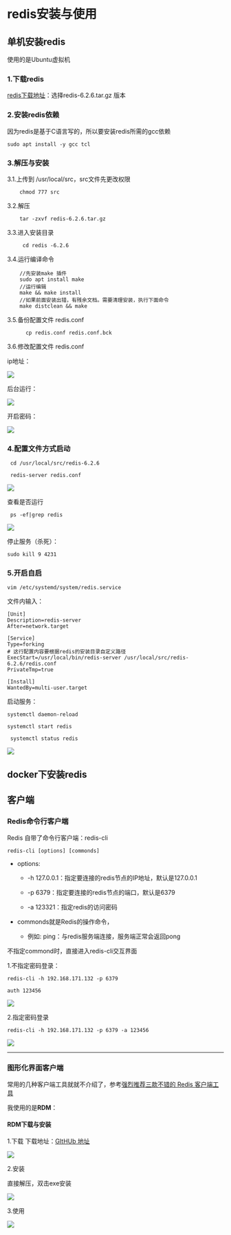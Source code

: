 # redis安装与使用

## 单机安装redis

使用的是Ubuntu虚拟机
    
### 1.下载redis

[redis下载地址](https://download.redis.io/releases/)：选择redis-6.2.6.tar.gz 版本

### 2.安装redis依赖  
因为redis是基于C语言写的，所以要安装redis所需的gcc依赖
    
    sudo apt install -y gcc tcl

### 3.解压与安装
    
3.1.上传到 /usr/local/src，src文件先更改权限
        
        chmod 777 src
3.2.解压

        tar -zxvf redis-6.2.6.tar.gz
        
3.3.进入安装目录

         cd redis -6.2.6
    
3.4.运行编译命令 

        //先安装make 插件
        sudo apt install make  
        //运行编辑
        make && make install
        //如果前面安装出错，有残余文档。需要清理安装，执行下面命令
        make distclean && make
        
3.5.备份配置文件 redis.conf

          cp redis.conf redis.conf.bck
    
3.6.修改配置文件 redis.conf

ip地址：       

![](images/5bcefe2c.png)
    
后台运行：  
    
![](images/51f7c451.png)

开启密码：  

![](images/91934bb8.png)


### 4.配置文件方式启动
     cd /usr/local/src/redis-6.2.6
     
     redis-server redis.conf
     
![](images/c541eb4c.png)

查看是否运行  
    
     ps -ef|grep redis
     
![](images/7b3e026b.png)
    
停止服务（杀死）：    

    sudo kill 9 4231
    
### 5.开启自启

    vim /etc/systemd/system/redis.service

文件内输入：
 
    [Unit]
    Description=redis-server
    After=network.target
    
    [Service]
    Type=forking
    # 这行配置内容要根据redis的安装目录自定义路径
    ExecStart=/usr/local/bin/redis-server /usr/local/src/redis-6.2.6/redis.conf
    PrivateTmp=true
    
    [Install]
    WantedBy=multi-user.target

启动服务：

    systemctl daemon-reload
    
    systemctl start redis
    
     systemctl status redis
     
![](images/4ed9dc37.png)


## docker下安装redis

## 客户端
### Redis命令行客户端

Redis 自带了命令行客户端：redis-cli  
    
    redis-cli [options] [commonds]
    
- options: 

    - -h 127.0.0.1：指定要连接的redis节点的IP地址，默认是127.0.0.1  
    
    - -p 6379：指定要连接的redis节点的端口，默认是6379  
    
    - -a 123321：指定redis的访问密码  

- commonds就是Redis的操作命令，
    - 例如: ping：与redis服务端连接，服务端正常会返回pong
    
    
不指定commond时，直接进入redis-cli交互界面


1.不指定密码登录：  

    redis-cli -h 192.168.171.132 -p 6379
    
    auth 123456


![](images/fe11755c.png)

2.指定密码登录
        
    redis-cli -h 192.168.171.132 -p 6379 -a 123456


![](images/129c4375.png)




----


### 图形化界面客户端

常用的几种客户端工具就就不介绍了，参考[强烈推荐三款不错的 Redis 客户端工具](https://www.hxstrive.com/article/1080.htm)  

我使用的是**RDM**：

  

#### RDM下载与安装

1.下载
下载地址：[GItHUb 地址](https://github.com/lework/RedisDesktopManager-Windows/releases)

![](images/b92197a1.png)

2.安装

直接解压，双击exe安装  

![](images/0ef0a0cc.png)

3.使用

![](images/d3101134.png)



